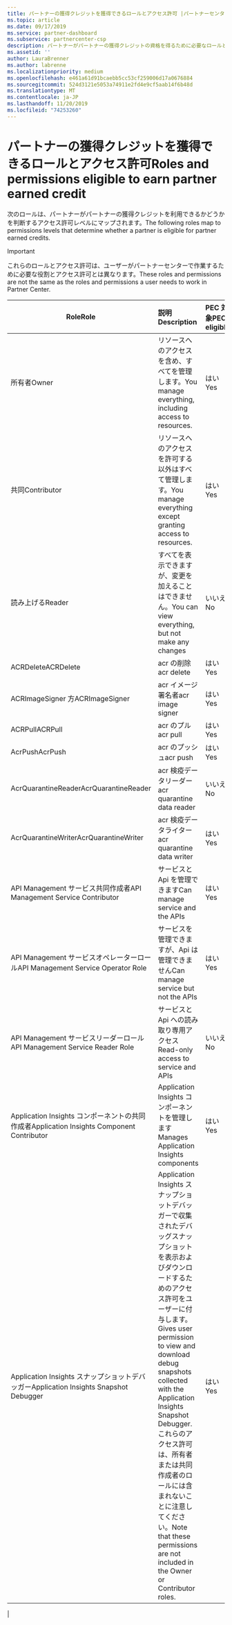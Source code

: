 ```yaml
---
title: パートナーの獲得クレジットを獲得できるロールとアクセス許可 |パートナーセンター
ms.topic: article
ms.date: 09/17/2019
ms.service: partner-dashboard
ms.subservice: partnercenter-csp
description: パートナーがパートナーの獲得クレジットの資格を得るために必要なロールとアクセス許可について説明します。
ms.assetid: ''
author: LauraBrenner
ms.author: labrenne
ms.localizationpriority: medium
ms.openlocfilehash: e461a61d91bcaebb5cc53cf259006d17a0676884
ms.sourcegitcommit: 524d3121e5053a74911e2fd4e9cf5aab14f6b48d
ms.translationtype: MT
ms.contentlocale: ja-JP
ms.lasthandoff: 11/20/2019
ms.locfileid: "74253260"
---
```

# <a name="roles-and-permissions-eligible-to-earn-partner-earned-credit"></a><span data-ttu-id="22fcb-103">パートナーの獲得クレジットを獲得できるロールとアクセス許可</span><span class="sxs-lookup"><span data-stu-id="22fcb-103">Roles and permissions eligible to earn partner earned credit</span></span>

<span data-ttu-id="22fcb-104">次のロールは、パートナーがパートナーの獲得クレジットを利用できるかどうかを判断するアクセス許可レベルにマップされます。</span><span class="sxs-lookup"><span data-stu-id="22fcb-104">The following roles map to permissions levels that determine whether a partner is eligible for partner earned credits.</span></span>

>[!Important]
><span data-ttu-id="22fcb-105">これらのロールとアクセス許可は、ユーザーがパートナーセンターで作業するために必要な役割とアクセス許可とは異なります。</span><span class="sxs-lookup"><span data-stu-id="22fcb-105">These roles and permissions are not the same as the roles and permissions a user needs to work in Partner Center.</span></span>

|<span data-ttu-id="22fcb-106">**Role**</span><span class="sxs-lookup"><span data-stu-id="22fcb-106">**Role**</span></span>   |<span data-ttu-id="22fcb-107">**説明**</span><span class="sxs-lookup"><span data-stu-id="22fcb-107">**Description**</span></span>   |<span data-ttu-id="22fcb-108">**PEC 対象**</span><span class="sxs-lookup"><span data-stu-id="22fcb-108">**PEC eligible**</span></span>   |
|-----------------|:------------------|:--------------|
|<span data-ttu-id="22fcb-109">所有者</span><span class="sxs-lookup"><span data-stu-id="22fcb-109">Owner</span></span>  |<span data-ttu-id="22fcb-110">リソースへのアクセスを含め、すべてを管理します。</span><span class="sxs-lookup"><span data-stu-id="22fcb-110">You manage everything, including access to resources.</span></span>|<span data-ttu-id="22fcb-111">はい</span><span class="sxs-lookup"><span data-stu-id="22fcb-111">Yes</span></span>|
|<span data-ttu-id="22fcb-112">共同</span><span class="sxs-lookup"><span data-stu-id="22fcb-112">Contributor</span></span> |<span data-ttu-id="22fcb-113">リソースへのアクセスを許可する以外はすべて管理します。</span><span class="sxs-lookup"><span data-stu-id="22fcb-113">You manage everything except granting access to resources.</span></span>|<span data-ttu-id="22fcb-114">はい</span><span class="sxs-lookup"><span data-stu-id="22fcb-114">Yes</span></span>|
|<span data-ttu-id="22fcb-115">読み上げる</span><span class="sxs-lookup"><span data-stu-id="22fcb-115">Reader</span></span>|<span data-ttu-id="22fcb-116">すべてを表示できますが、変更を加えることはできません。</span><span class="sxs-lookup"><span data-stu-id="22fcb-116">You can view everything, but not make any changes</span></span>|<span data-ttu-id="22fcb-117">いいえ</span><span class="sxs-lookup"><span data-stu-id="22fcb-117">No</span></span>|
|<span data-ttu-id="22fcb-118">ACRDelete</span><span class="sxs-lookup"><span data-stu-id="22fcb-118">ACRDelete</span></span>|<span data-ttu-id="22fcb-119">acr の削除</span><span class="sxs-lookup"><span data-stu-id="22fcb-119">acr delete</span></span>|<span data-ttu-id="22fcb-120">はい</span><span class="sxs-lookup"><span data-stu-id="22fcb-120">Yes</span></span>|
|<span data-ttu-id="22fcb-121">ACRImageSigner 方</span><span class="sxs-lookup"><span data-stu-id="22fcb-121">ACRImageSigner</span></span>|<span data-ttu-id="22fcb-122">acr イメージ署名者</span><span class="sxs-lookup"><span data-stu-id="22fcb-122">acr image signer</span></span>|<span data-ttu-id="22fcb-123">はい</span><span class="sxs-lookup"><span data-stu-id="22fcb-123">Yes</span></span>|
|<span data-ttu-id="22fcb-124">ACRPull</span><span class="sxs-lookup"><span data-stu-id="22fcb-124">ACRPull</span></span>|<span data-ttu-id="22fcb-125">acr のプル</span><span class="sxs-lookup"><span data-stu-id="22fcb-125">acr pull</span></span>|<span data-ttu-id="22fcb-126">はい</span><span class="sxs-lookup"><span data-stu-id="22fcb-126">Yes</span></span>|
|<span data-ttu-id="22fcb-127">AcrPush</span><span class="sxs-lookup"><span data-stu-id="22fcb-127">AcrPush</span></span>|<span data-ttu-id="22fcb-128">acr のプッシュ</span><span class="sxs-lookup"><span data-stu-id="22fcb-128">acr push</span></span>|<span data-ttu-id="22fcb-129">はい</span><span class="sxs-lookup"><span data-stu-id="22fcb-129">Yes</span></span>|
|<span data-ttu-id="22fcb-130">AcrQuarantineReader</span><span class="sxs-lookup"><span data-stu-id="22fcb-130">AcrQuarantineReader</span></span>|<span data-ttu-id="22fcb-131">acr 検疫データリーダー</span><span class="sxs-lookup"><span data-stu-id="22fcb-131">acr quarantine data reader</span></span>|<span data-ttu-id="22fcb-132">いいえ</span><span class="sxs-lookup"><span data-stu-id="22fcb-132">No</span></span>|
|<span data-ttu-id="22fcb-133">AcrQuarantineWriter</span><span class="sxs-lookup"><span data-stu-id="22fcb-133">AcrQuarantineWriter</span></span>| <span data-ttu-id="22fcb-134">acr 検疫データライター</span><span class="sxs-lookup"><span data-stu-id="22fcb-134">acr quarantine data writer</span></span>|<span data-ttu-id="22fcb-135">はい</span><span class="sxs-lookup"><span data-stu-id="22fcb-135">Yes</span></span>|
|<span data-ttu-id="22fcb-136">API Management サービス共同作成者</span><span class="sxs-lookup"><span data-stu-id="22fcb-136">API Management Service Contributor</span></span>|<span data-ttu-id="22fcb-137">サービスと Api を管理できます</span><span class="sxs-lookup"><span data-stu-id="22fcb-137">Can manage service and the APIs</span></span>|<span data-ttu-id="22fcb-138">はい</span><span class="sxs-lookup"><span data-stu-id="22fcb-138">Yes</span></span>|
|<span data-ttu-id="22fcb-139">API Management サービスオペレーターロール</span><span class="sxs-lookup"><span data-stu-id="22fcb-139">API Management Service Operator Role</span></span>|<span data-ttu-id="22fcb-140">サービスを管理できますが、Api は管理できません</span><span class="sxs-lookup"><span data-stu-id="22fcb-140">Can manage service but not the APIs</span></span>|<span data-ttu-id="22fcb-141">はい</span><span class="sxs-lookup"><span data-stu-id="22fcb-141">Yes</span></span>|
|<span data-ttu-id="22fcb-142">API Management サービスリーダーロール</span><span class="sxs-lookup"><span data-stu-id="22fcb-142">API Management Service Reader Role</span></span>|<span data-ttu-id="22fcb-143">サービスと Api への読み取り専用アクセス</span><span class="sxs-lookup"><span data-stu-id="22fcb-143">Read-only access to service and APIs</span></span>|<span data-ttu-id="22fcb-144">いいえ</span><span class="sxs-lookup"><span data-stu-id="22fcb-144">No</span></span>|
|<span data-ttu-id="22fcb-145">Application Insights コンポーネントの共同作成者</span><span class="sxs-lookup"><span data-stu-id="22fcb-145">Application Insights Component Contributor</span></span>|<span data-ttu-id="22fcb-146">Application Insights コンポーネントを管理します</span><span class="sxs-lookup"><span data-stu-id="22fcb-146">Manages Application Insights components</span></span>|<span data-ttu-id="22fcb-147">はい</span><span class="sxs-lookup"><span data-stu-id="22fcb-147">Yes</span></span>|
|<span data-ttu-id="22fcb-148">Application Insights スナップショットデバッガー</span><span class="sxs-lookup"><span data-stu-id="22fcb-148">Application Insights Snapshot Debugger</span></span>|<span data-ttu-id="22fcb-149">Application Insights スナップショットデバッガーで収集されたデバッグスナップショットを表示およびダウンロードするためのアクセス許可をユーザーに付与します。</span><span class="sxs-lookup"><span data-stu-id="22fcb-149">Gives user permission to view and download debug snapshots collected with the Application Insights Snapshot Debugger.</span></span> <span data-ttu-id="22fcb-150">これらのアクセス許可は、所有者または共同作成者のロールには含まれないことに注意してください。</span><span class="sxs-lookup"><span data-stu-id="22fcb-150">Note that these permissions are not included in the Owner or Contributor roles.</span></span>|<span data-ttu-id="22fcb-151">はい</span><span class="sxs-lookup"><span data-stu-id="22fcb-151">Yes</span></span>|
|